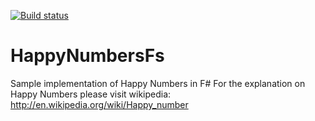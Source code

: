 [![Build status](https://ci.appveyor.com/api/projects/status/00b039t235obcea0/branch/master?svg=true)](https://ci.appveyor.com/project/MaciekTalaska/happynumbersfs/branch/master)

HappyNumbersFs
==============

Sample implementation of Happy Numbers in F#
For the explanation on Happy Numbers please
visit wikipedia: http://en.wikipedia.org/wiki/Happy_number
